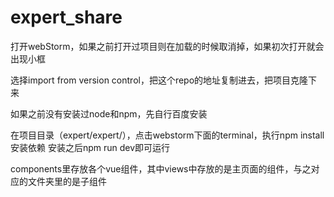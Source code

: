 # expert_share
打开webStorm，如果之前打开过项目则在加载的时候取消掉，如果初次打开就会出现小框

选择import from version control，把这个repo的地址复制进去，把项目克隆下来

如果之前没有安装过node和npm，先自行百度安装

在项目目录（expert/expert/），点击webstorm下面的terminal，执行npm install安装依赖
安装之后npm run dev即可运行

components里存放各个vue组件，其中views中存放的是主页面的组件，与之对应的文件夹里的是子组件

